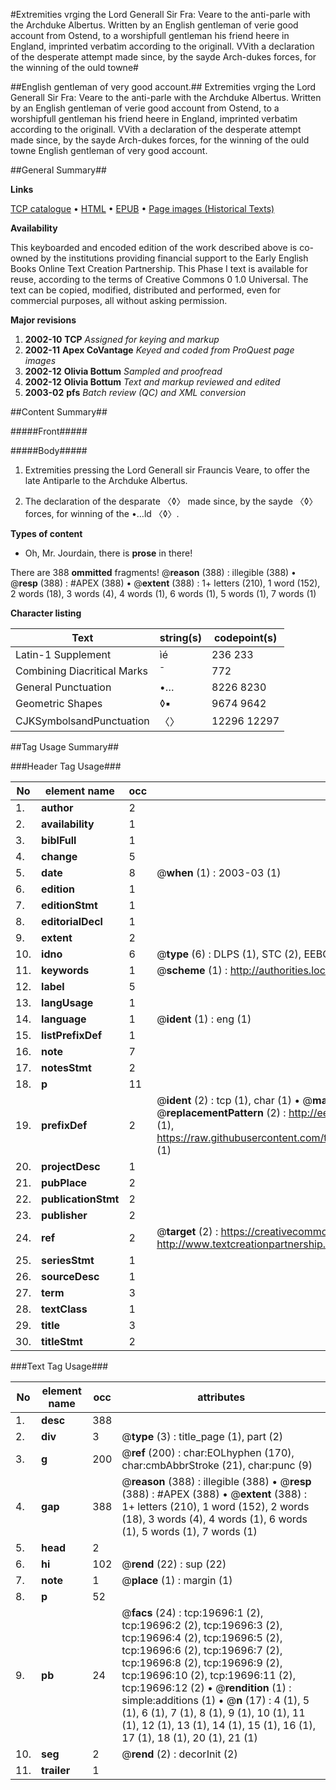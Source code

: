 #Extremities vrging the Lord Generall Sir Fra: Veare to the anti-parle with the Archduke Albertus. Written by an English gentleman of verie good account from Ostend, to a worshipfull gentleman his friend heere in England, imprinted verbatìm according to the originall. VVith a declaration of the desperate attempt made since, by the sayde Arch-dukes forces, for the winning of the ould towne#

##English gentleman of very good account.##
Extremities vrging the Lord Generall Sir Fra: Veare to the anti-parle with the Archduke Albertus. Written by an English gentleman of verie good account from Ostend, to a worshipfull gentleman his friend heere in England, imprinted verbatìm according to the originall. VVith a declaration of the desperate attempt made since, by the sayde Arch-dukes forces, for the winning of the ould towne
English gentleman of very good account.

##General Summary##

**Links**

[TCP catalogue](http://www.ota.ox.ac.uk/tcp/)  • 
[HTML](http://tei.it.ox.ac.uk/tcp/Texts-HTML/free/A14/A14335.html)  • 
[EPUB](http://tei.it.ox.ac.uk/tcp/Texts-EPUB/free/A14/A14335.epub) • 
[Page images (Historical Texts)](https://data.historicaltexts.jisc.ac.uk/view?pubId=eebo-99854285e&pageId=eebo-99854285e-19696-1)

**Availability**

This keyboarded and encoded edition of the
	       work described above is co-owned by the institutions
	       providing financial support to the Early English Books
	       Online Text Creation Partnership. This Phase I text is
	       available for reuse, according to the terms of Creative
	       Commons 0 1.0 Universal. The text can be copied,
	       modified, distributed and performed, even for
	       commercial purposes, all without asking permission.

**Major revisions**

1. __2002-10__ __TCP__ *Assigned for keying and markup*
1. __2002-11__ __Apex CoVantage__ *Keyed and coded from ProQuest page images*
1. __2002-12__ __Olivia Bottum__ *Sampled and proofread*
1. __2002-12__ __Olivia Bottum__ *Text and markup reviewed and edited*
1. __2003-02__ __pfs__ *Batch review (QC) and XML conversion*

##Content Summary##

#####Front#####

#####Body#####

1. Extremities pressing the Lord Generall sir Frauncis Veare, to offer the late Antiparle to the Archduke Albertus.

1. The declaration of the desparate 〈◊〉 made since, by the sayde 〈◊〉 forces, for winning of the •…ld 〈◊〉.

**Types of content**

  * Oh, Mr. Jourdain, there is **prose** in there!

There are 388 **ommitted** fragments! 
 @__reason__ (388) : illegible (388)  •  @__resp__ (388) : #APEX (388)  •  @__extent__ (388) : 1+ letters (210), 1 word (152), 2 words (18), 3 words (4), 4 words (1), 6 words (1), 5 words (1), 7 words (1)

**Character listing**


|Text|string(s)|codepoint(s)|
|---|---|---|
|Latin-1 Supplement|ìé|236 233|
|Combining             Diacritical Marks|̄|772|
|General Punctuation|•…|8226 8230|
|Geometric Shapes|◊▪|9674 9642|
|CJKSymbolsandPunctuation|〈〉|12296 12297|

##Tag Usage Summary##

###Header Tag Usage###

|No|element name|occ|attributes|
|---|---|---|---|
|1.|__author__|2||
|2.|__availability__|1||
|3.|__biblFull__|1||
|4.|__change__|5||
|5.|__date__|8| @__when__ (1) : 2003-03 (1)|
|6.|__edition__|1||
|7.|__editionStmt__|1||
|8.|__editorialDecl__|1||
|9.|__extent__|2||
|10.|__idno__|6| @__type__ (6) : DLPS (1), STC (2), EEBO-CITATION (1), PROQUEST (1), VID (1)|
|11.|__keywords__|1| @__scheme__ (1) : http://authorities.loc.gov/ (1)|
|12.|__label__|5||
|13.|__langUsage__|1||
|14.|__language__|1| @__ident__ (1) : eng (1)|
|15.|__listPrefixDef__|1||
|16.|__note__|7||
|17.|__notesStmt__|2||
|18.|__p__|11||
|19.|__prefixDef__|2| @__ident__ (2) : tcp (1), char (1)  •  @__matchPattern__ (2) : ([0-9\-]+):([0-9IVX]+) (1), (.+) (1)  •  @__replacementPattern__ (2) : http://eebo.chadwyck.com/downloadtiff?vid=$1&page=$2 (1), https://raw.githubusercontent.com/textcreationpartnership/Texts/master/tcpchars.xml#$1 (1)|
|20.|__projectDesc__|1||
|21.|__pubPlace__|2||
|22.|__publicationStmt__|2||
|23.|__publisher__|2||
|24.|__ref__|2| @__target__ (2) : https://creativecommons.org/publicdomain/zero/1.0/ (1), http://www.textcreationpartnership.org/docs/. (1)|
|25.|__seriesStmt__|1||
|26.|__sourceDesc__|1||
|27.|__term__|3||
|28.|__textClass__|1||
|29.|__title__|3||
|30.|__titleStmt__|2||


###Text Tag Usage###

|No|element name|occ|attributes|
|---|---|---|---|
|1.|__desc__|388||
|2.|__div__|3| @__type__ (3) : title_page (1), part (2)|
|3.|__g__|200| @__ref__ (200) : char:EOLhyphen (170), char:cmbAbbrStroke (21), char:punc (9)|
|4.|__gap__|388| @__reason__ (388) : illegible (388)  •  @__resp__ (388) : #APEX (388)  •  @__extent__ (388) : 1+ letters (210), 1 word (152), 2 words (18), 3 words (4), 4 words (1), 6 words (1), 5 words (1), 7 words (1)|
|5.|__head__|2||
|6.|__hi__|102| @__rend__ (22) : sup (22)|
|7.|__note__|1| @__place__ (1) : margin (1)|
|8.|__p__|52||
|9.|__pb__|24| @__facs__ (24) : tcp:19696:1 (2), tcp:19696:2 (2), tcp:19696:3 (2), tcp:19696:4 (2), tcp:19696:5 (2), tcp:19696:6 (2), tcp:19696:7 (2), tcp:19696:8 (2), tcp:19696:9 (2), tcp:19696:10 (2), tcp:19696:11 (2), tcp:19696:12 (2)  •  @__rendition__ (1) : simple:additions (1)  •  @__n__ (17) : 4 (1), 5 (1), 6 (1), 7 (1), 8 (1), 9 (1), 10 (1), 11 (1), 12 (1), 13 (1), 14 (1), 15 (1), 16 (1), 17 (1), 18 (1), 20 (1), 21 (1)|
|10.|__seg__|2| @__rend__ (2) : decorInit (2)|
|11.|__trailer__|1||
